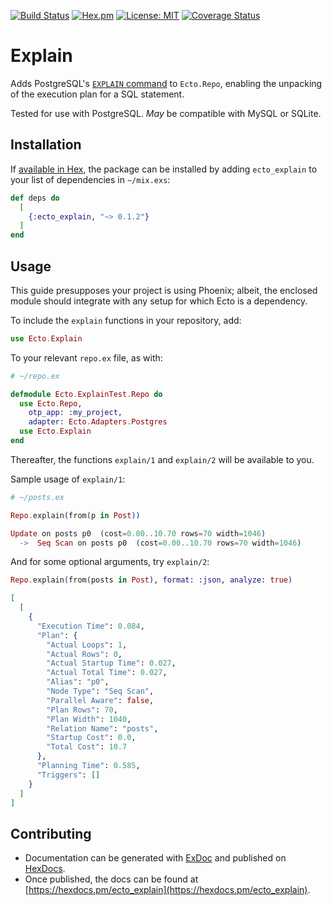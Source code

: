 [![Build Status](https://travis-ci.org/revelrylabs/ecto_soft_delete.svg?branch=master)](https://travis-ci.org/revelrylabs/ecto_explain)
[![Hex.pm](https://img.shields.io/hexpm/dt/ecto_explain.svg)](https://hex.pm/packages/ecto_explain)
[![License: MIT](https://img.shields.io/badge/License-MIT-yellow.svg)](https://opensource.org/licenses/MIT)
[![Coverage Status](https://opencov.prod.revelry.net/projects/34/badge.svg)](https://opencov.prod.revelry.net/projects/34)

# Explain

Adds PostgreSQL's [`EXPLAIN` command](https://www.postgresql.org/docs/9.1/sql-explain.html) to `Ecto.Repo`, enabling the unpacking of the execution plan for a SQL statement.

Tested for use with PostgreSQL. _May_ be compatible with MySQL or SQLite.

## Installation

If [available in Hex](https://hex.pm/docs/publish), the package can be installed by adding `ecto_explain` to your list of dependencies in `~/mix.exs`:

```elixir
def deps do
  [
    {:ecto_explain, "~> 0.1.2"}
  ]
end
```

## Usage

This guide presupposes your project is using Phoenix; albeit, the enclosed module should integrate with any setup for which Ecto is a dependency. 

To include the `explain` functions in your repository, add:

```elixir
use Ecto.Explain
```

To your relevant `repo.ex` file, as with:

```elixir
# ~/repo.ex

defmodule Ecto.ExplainTest.Repo do
  use Ecto.Repo, 
    otp_app: :my_project, 
    adapter: Ecto.Adapters.Postgres
  use Ecto.Explain
end
```

Thereafter, the functions `explain/1` and `explain/2` will be available to you.

Sample usage of `explain/1`:

```elixir
# ~/posts.ex

Repo.explain(from(p in Post))

Update on posts p0  (cost=0.00..10.70 rows=70 width=1046)
  ->  Seq Scan on posts p0  (cost=0.00..10.70 rows=70 width=1046)
```

And for some optional arguments, try `explain/2`:

```elixir
Repo.explain(from(posts in Post), format: :json, analyze: true)

[
  [
    {
      "Execution Time": 0.084,
      "Plan": {
        "Actual Loops": 1,
        "Actual Rows": 0,
        "Actual Startup Time": 0.027,
        "Actual Total Time": 0.027,
        "Alias": "p0",
        "Node Type": "Seq Scan",
        "Parallel Aware": false,
        "Plan Rows": 70,
        "Plan Width": 1040,
        "Relation Name": "posts",
        "Startup Cost": 0.0,
        "Total Cost": 10.7
      },
      "Planning Time": 0.585,
      "Triggers": []
    }
  ]
]
```

## Contributing

- Documentation can be generated with [ExDoc](https://github.com/elixir-lang/ex_doc) and published on [HexDocs](https://hexdocs.pm). 
- Once published, the docs can be found at [https://hexdocs.pm/ecto_explain](https://hexdocs.pm/ecto_explain).